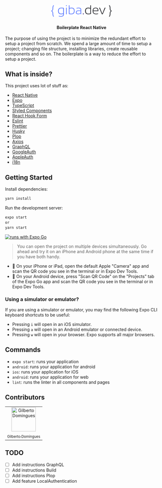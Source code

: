 <h1 align="center">
  <a href="#">
    <img src=".docs/logo-giba.dev.png" width="200">
  </a>
</h1>

<h4 align="center">Boilerplate React Native</h4>

The purpose of using the project is to minimize the redundant effort to setup a project from scratch. We spend a large amount of time to setup a project; changing file structure, installing libraries, create reusable components and so on. The boilerplate is a way to reduce the effort to setup a project.

## What is inside?

This project uses lot of stuff as:

- [React Native](https://reactnative.dev/)
- [Expo](https://expo.io/)
- [TypeScript](https://www.typescriptlang.org/)
- [Styled Components](https://styled-components.com/)
- [React Hook Form](https://react-hook-form.com/)
- [Eslint](https://eslint.org/)
- [Prettier](https://prettier.io/)
- [Husky](https://github.com/typicode/husky)
- [Plop](https://plopjs.com/)
- [Axios](https://axios-http.com/)
- [GraphQL](https://graphql.org/)
- [GoogleAuth](https://docs.expo.dev/guides/authentication/#google)
- [AppleAuth](https://docs.expo.dev/versions/latest/sdk/apple-authentication/)
- [i18n](https://react.i18next.com/)

## Getting Started

Install dependencies:

```bash
yarn install
```

Run the development server:

```bash
expo start
or
yarn start
```

[![runs with Expo Go](https://img.shields.io/badge/Runs%20with%20Expo%20Go-000.svg?style=flat-square&logo=EXPO&labelColor=f3f3f3&logoColor=000)](https://expo.io/client)

> You can open the project on multiple devices simultaneously. Go ahead and try it on an iPhone and Android phone at the same time if you have both handy.

- 🍎 On your iPhone or iPad, open the default Apple "Camera" app and scan the QR code you see in the terminal or in Expo Dev Tools.
- 🤖 On your Android device, press "Scan QR Code" on the "Projects" tab of the Expo Go app and scan the QR code you see in the terminal or in Expo Dev Tools.

### Using a simulator or emulator?

If you are using a simulator or emulator, you may find the following Expo CLI keyboard shortcuts to be useful:

- Pressing `i` will open in an iOS simulator.
- Pressing `a` will open in an Android emulator or connected device.
- Pressing `w` will open in your browser. Expo supports all major browsers.

## Commands

- `expo start`: runs your application
- `android`: runs your application for android
- `ios`: runs your application for iOS
- `android`: runs your application for web
- `lint`: runs the linter in all components and pages

## Contributors

<table>
  <tr>
    <td align="center">
      <a href="https://github.com/GIlbertoDomingues">
        <img src="https://avatars.githubusercontent.com/u/4634238?v=4" title="Gilberto Domingues" width="80" height="80"><br/>
        <sub>Gilberto Domingues</sub>
      </a>
    </td>
  </tr>
</table>

## TODO

- [ ] Add instructions GraphQL
- [ ] Add instructions Build
- [ ] Add instructions Plop
- [ ] Add feature LocalAuthentication
